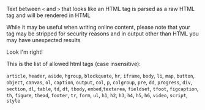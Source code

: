 Text between `<` and `>` that looks like an HTML 
tag is parsed as a raw HTML tag and will be rendered 
in HTML

While it may be useful when writing online content,
please note that your tag may be stripped for 
security reasons and in output other than HTML you 
may have unexpected results

<p class="text-right">Look I'm right!</p>

This is the list of allowed html tags (case 
insensitive):

`article`, `header`, `aside`, `hgroup`, 
`blockquote`, `hr`, `iframe`, `body`, `li`, 
`map`, `button`, `object`, `canvas`, `ol`, 
`caption`, `output`, `col`, `p`, `colgroup`, 
`pre`, `dd`, `progress`, `div`, `section`, `dl`,
`table`, `td`, `dt`, `tbody`, `embed`,`textarea`, 
`fieldset`, `tfoot`, `figcaption`, `th`, 
`figure`, `thead`, `footer`, `tr`, `form`, `ul`,
`h1`, `h2`, `h3`, `h4`, `h5`, `h6`, `video`, 
`script`, `style`

